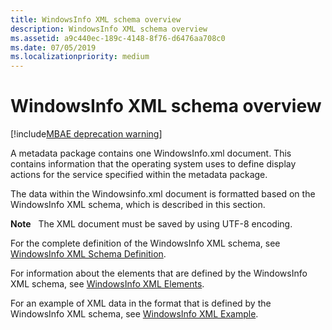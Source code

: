 ```yaml
---
title: WindowsInfo XML schema overview
description: WindowsInfo XML schema overview
ms.assetid: a9c440ec-189c-4148-8f76-d6476aa708c0
ms.date: 07/05/2019
ms.localizationpriority: medium
---
```


# WindowsInfo XML schema overview

[!include[MBAE deprecation warning](../includes/mbae-deprecation-warning.md)]


A metadata package contains one WindowsInfo.xml document. This contains information that the operating system uses to define display actions for the service specified within the metadata package.

The data within the Windowsinfo.xml document is formatted based on the WindowsInfo XML schema, which is described in this section.

**Note**  
The XML document must be saved by using UTF-8 encoding.

 

For the complete definition of the WindowsInfo XML schema, see [WindowsInfo XML Schema Definition](windowsinfo-xml-schema-definition.md).

For information about the elements that are defined by the WindowsInfo XML schema, see [WindowsInfo XML Elements](windowsinfo-xml-elements.md).

For an example of XML data in the format that is defined by the WindowsInfo XML schema, see [WindowsInfo XML Example](windowsinfo-xml-example.md).

 

 





